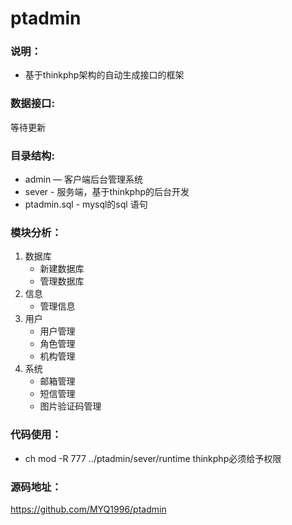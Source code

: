 # ptadmin

### 说明：

- 基于thinkphp架构的自动生成接口的框架

### 数据接口:

等待更新

### 目录结构:

- admin — 客户端后台管理系统
- sever - 服务端，基于thinkphp的后台开发
- ptadmin.sql - mysql的sql 语句

### 模块分析：
 1. 数据库
    - 新建数据库
    - 管理数据库
 2. 信息
    - 管理信息  
 3. 用户
    - 用户管理
    - 角色管理
    - 机构管理
 4. 系统
    - 邮箱管理
    - 短信管理
    - 图片验证码管理

### 代码使用：
- ch mod -R 777 ../ptadmin/sever/runtime thinkphp必须给予权限

### 源码地址：

https://github.com/MYQ1996/ptadmin


